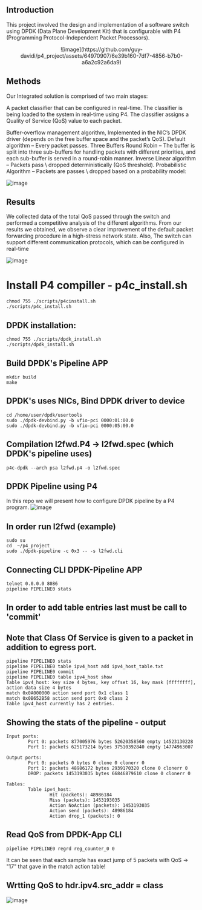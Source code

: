 
## Introduction
This project involved the design and implementation of a software switch using DPDK (Data Plane Development Kit) that is configurable with 
P4 (Programming Protocol-Independent Packet Processors). 

<div id="image-container" style="text-align: center; display: flex; justify-content: center; align-items: center;">
  ![image](https://github.com/guy-davidi/p4_project/assets/64970907/6e39b160-7df7-4856-b7b0-a6a2c92a6da9)
</div>


## Methods
Our Integrated solution is comprised of two main stages:

A packet classifier that can be configured in real-time. The classifier is being loaded to the system in real-time using P4. The classifier assigns a Quality of Service (QoS) value to each packet.

Buffer-overflow management algorithm, Implemented in the NIC’s DPDK driver  (depends on the free buffer space and the packet’s  QoS).
Default algorithm – Every packet passes.
Three Buffers Round Robin – The buffer is split into three sub-buffers for handling packets with different priorities, and each sub-buffer is served in a round-robin manner.
Inverse Linear algorithm – Packets pass \ dropped deterministically (QoS threshold).
Probabilistic Algorithm – Packets are passes \ dropped based on a probability model:

![image](https://github.com/guy-davidi/p4_project/assets/64970907/5ecdbee1-341f-4210-8013-1b80c0862189)

## Results
We collected data of the total QoS passed through the switch and performed a competitive analysis of the different algorithms.
From our results we obtained, we observe a clear improvement of the default packet forwarding procedure in a high-stress network state.
Also, The switch can support different communication protocols, which can be configured in real-time

![image](https://github.com/guy-davidi/p4_project/assets/64970907/284ad618-7084-4251-a8d6-a7d49ec45a19)


# Install P4 compiller - p4c_install.sh
```
chmod 755 ./scripts/p4cinstall.sh
./scripts/p4c_install.sh
```

## DPDK installation:
```
chmod 755 ./scripts/dpdk_install.sh
./scripts/dpdk_install.sh
```

## Build DPDK's Pipeline APP
```cd /home/user/dpdk/examples/pipeline
mkdir build
make
```

## DPDK's uses NICs, Bind DPDK driver to device
```
cd /home/user/dpdk/usertools
sudo ./dpdk-devbind.py -b vfio-pci 0000:01:00.0
sudo ./dpdk-devbind.py -b vfio-pci 0000:05:00.0
```
 
## Compilation l2fwd.P4 -> l2fwd.spec (which DPDK's pipeline uses)
```
p4c-dpdk --arch psa l2fwd.p4 -o l2fwd.spec 
```

## DPDK Pipeline using P4
In this repo we will present how to configure DPDK pipeline by a P4 program.
![image](https://user-images.githubusercontent.com/64970907/214503555-7d9b67ef-5f27-4496-85f8-c8ab4b815507.png)

## In order run l2fwd (example)
```
sudo su
cd  ~/p4_project
sudo ./dpdk-pipeline -c 0x3 -- -s l2fwd.cli
```

## Connecting CLI DPDK-Pipeline APP
```
telnet 0.0.0.0 8086
pipeline PIPELINE0 stats
```

## In order to add table entries last must be call to 'commit'
## Note that Class Of Service is given to a packet in addition to egress port.
```
pipeline PIPELINE0 stats
pipeline PIPELINE0 table ipv4_host add ipv4_host_table.txt
pipeline PIPELINE0 commit
pipeline PIPELINE0 table ipv4_host show
Table ipv4_host: key size 4 bytes, key offset 16, key mask [ffffffff], action data size 4 bytes
match 0x0A000000 action send port 0x1 class 1
match 0x0B652B58 action send port 0x0 class 2
Table ipv4_host currently has 2 entries.
```

## Showing the stats of the pipeline - output
```
Input ports:
        Port 0: packets 877005976 bytes 52620358560 empty 14523130228
        Port 1: packets 625173214 bytes 37510392840 empty 14774963007

Output ports:
        Port 0: packets 0 bytes 0 clone 0 clonerr 0
        Port 1: packets 48986172 bytes 2939170320 clone 0 clonerr 0
        DROP: packets 1453193035 bytes 66846879610 clone 0 clonerr 0

Tables:
        Table ipv4_host:
                Hit (packets): 48986184
                Miss (packets): 1453193035
                Action NoAction (packets): 1453193035
                Action send (packets): 48986184
                Action drop_1 (packets): 0
```

## Read QoS from DPDK-App CLI
```
pipeline PIPELINE0 regrd reg_counter_0 0
```

It can be seen that each sample has exact jump of 5 packets with QoS -> "17" that gave in the match action table!

## Wrtting QoS to hdr.ipv4.src_addr = class
![image](https://user-images.githubusercontent.com/64970907/223533841-04f6a645-6a93-4692-97ac-1da1a9760678.png)




